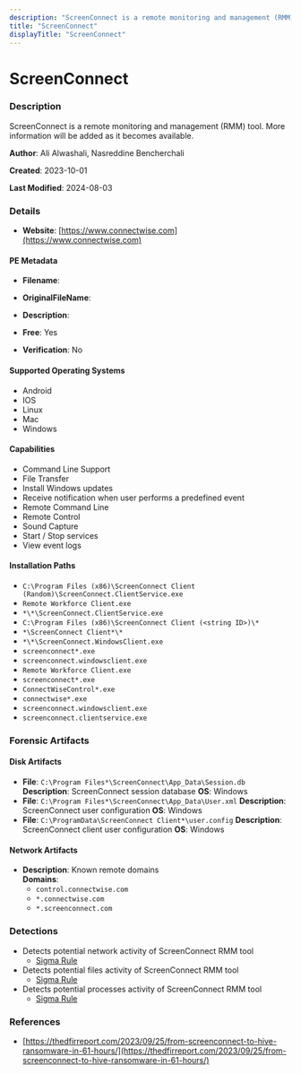 ```yaml
---
description: "ScreenConnect is a remote monitoring and management (RMM) tool. More information will be added as it becomes available."
title: "ScreenConnect"
displayTitle: "ScreenConnect"
---
```




# ScreenConnect


### Description

ScreenConnect is a remote monitoring and management (RMM) tool. More information will be added as it becomes available.

**Author**: Ali Alwashali, Nasreddine Bencherchali

**Created**: 2023-10-01

**Last Modified**: 2024-08-03

### Details

- **Website**: [https://www.connectwise.com](https://www.connectwise.com)

#### PE Metadata
- **Filename**: 
- **OriginalFileName**: 
- **Description**: 


- **Free**: Yes

- **Verification**: No

#### Supported Operating Systems
- Android
- IOS
- Linux
- Mac
- Windows

#### Capabilities
- Command Line Support
- File Transfer
- Install Windows updates
- Receive notification when user performs a predefined event
- Remote Command Line
- Remote Control
- Sound Capture
- Start / Stop services
- View event logs


#### Installation Paths
- `C:\Program Files (x86)\ScreenConnect Client (Random)\ScreenConnect.ClientService.exe`
- `Remote Workforce Client.exe`
- `*\*\ScreenConnect.ClientService.exe`
- `C:\Program Files (x86)\ScreenConnect Client (<string ID>)\*`
- `*\ScreenConnect Client*\*`
- `*\*\ScreenConnect.WindowsClient.exe`
- `screenconnect*.exe`
- `screenconnect.windowsclient.exe`
- `Remote Workforce Client.exe`
- `screenconnect*.exe`
- `ConnectWiseControl*.exe`
- `connectwise*.exe`
- `screenconnect.windowsclient.exe`
- `screenconnect.clientservice.exe`

### Forensic Artifacts

#### Disk Artifacts
- **File**: `C:\Program Files*\ScreenConnect\App_Data\Session.db`
  **Description**: ScreenConnect session database
  **OS**: Windows
- **File**: `C:\Program Files*\ScreenConnect\App_Data\User.xml`
  **Description**: ScreenConnect user configuration
  **OS**: Windows
- **File**: `C:\ProgramData\ScreenConnect Client*\user.config`
  **Description**: ScreenConnect client user configuration
  **OS**: Windows



#### Network Artifacts
- **Description**: Known remote domains
<br/>**Domains**:
    - `control.connectwise.com`
    - `*.connectwise.com`
    - `*.screenconnect.com`


### Detections
- Detects potential network activity of ScreenConnect RMM tool
  - [Sigma Rule](https://github.com/magicsword-io/LOLRMM/blob/main/detections/sigma/screenconnect_network_sigma.yml)
- Detects potential files activity of ScreenConnect RMM tool
  - [Sigma Rule](https://github.com/magicsword-io/LOLRMM/blob/main/detections/sigma/screenconnect_files_sigma.yml)
- Detects potential processes activity of ScreenConnect RMM tool
  - [Sigma Rule](https://github.com/magicsword-io/LOLRMM/blob/main/detections/sigma/screenconnect_processes_sigma.yml)

### References
- [https://thedfirreport.com/2023/09/25/from-screenconnect-to-hive-ransomware-in-61-hours/](https://thedfirreport.com/2023/09/25/from-screenconnect-to-hive-ransomware-in-61-hours/)


